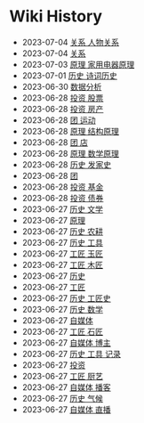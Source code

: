 # Wiki History

- 2023-07-04        [关系 人物关系](/0036_关系_人物关系)
- 2023-07-04        [关系](/0035_关系)
- 2023-07-03        [原理 家用电器原理](/0034_原理_家用电器原理)
- 2023-07-01        [历史 诗词历史](/0033_历史_诗词历史)
- 2023-06-30        [数据分析](/0032_数据分析)
- 2023-06-28        [投资 股票](/0026_投资_股票)
- 2023-06-28        [投资 房产](/0027_投资_房产)
- 2023-06-28        [团 运动](/0030_团_运动)
- 2023-06-28        [原理 结构原理](/0024_原理_结构原理)
- 2023-06-28        [团 店](/0022_团_店)
- 2023-06-28        [原理 数学原理](/0025_原理_数学原理)
- 2023-06-28        [历史 发家史](/0031_历史_发家史)
- 2023-06-28        [团](/0023_团)
- 2023-06-28        [投资 基金](/0028_投资_基金)
- 2023-06-28        [投资 债券](/0029_投资_债券)
- 2023-06-27        [历史 文学](/0008_历史_文学)
- 2023-06-27        [原理](/0009_原理)
- 2023-06-27        [历史 农耕](/0007_历史_农耕)
- 2023-06-27        [历史 工具](/0004_历史_工具)
- 2023-06-27        [工匠 玉匠](/0019_工匠_玉匠)
- 2023-06-27        [工匠 木匠](/0017_工匠_木匠)
- 2023-06-27        [历史](/0003_历史)
- 2023-06-27        [工匠](/0015_工匠)
- 2023-06-27        [历史 工匠史](/0016_历史_工匠史)
- 2023-06-27        [历史 数学](/0020_历史_数学)
- 2023-06-27        [自媒体](/0011_自媒体)
- 2023-06-27        [工匠 石匠](/0018_工匠_石匠)
- 2023-06-27        [自媒体 博主](/0012_自媒体_博主)
- 2023-06-27        [历史 工具 记录](/0005_历史_工具_记录)
- 2023-06-27        [投资](/0010_投资)
- 2023-06-27        [工匠 厨艺](/0021_工匠_厨艺)
- 2023-06-27        [自媒体 播客](/0014_自媒体_播客)
- 2023-06-27        [历史 气候](/0006_历史_气候)
- 2023-06-27        [自媒体 直播](/0013_自媒体_直播)

